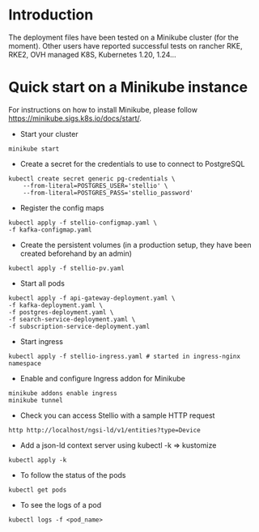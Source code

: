 # Introduction

The deployment files have been tested on a Minikube cluster (for the moment). Other users have reported successful tests
on rancher RKE, RKE2, OVH managed K8S, Kubernetes 1.20, 1.24...

# Quick start on a Minikube instance

For instructions on how to install Minikube, please follow https://minikube.sigs.k8s.io/docs/start/.

* Start your cluster

```shell
minikube start
```

* Create a secret for the credentials to use to connect to PostgreSQL

```
kubectl create secret generic pg-credentials \
    --from-literal=POSTGRES_USER='stellio' \
    --from-literal=POSTGRES_PASS='stellio_password'
```

* Register the config maps
 
```shell
kubectl apply -f stellio-configmap.yaml \
-f kafka-configmap.yaml
```

* Create the persistent volumes (in a production setup, they have been created beforehand by an admin)

```
kubectl apply -f stellio-pv.yaml
```

* Start all pods
  
```shell
kubectl apply -f api-gateway-deployment.yaml \
-f kafka-deployment.yaml \
-f postgres-deployment.yaml \
-f search-service-deployment.yaml \
-f subscription-service-deployment.yaml
```

* Start ingress

```shell
kubectl apply -f stellio-ingress.yaml # started in ingress-nginx namespace
```

* Enable and configure Ingress addon for Minikube

```shell
minikube addons enable ingress
minikube tunnel
```

* Check you can access Stellio with a sample HTTP request

```shell
http http://localhost/ngsi-ld/v1/entities?type=Device
```

* Add a json-ld context server using kubectl -k => kustomize

```shell
kubectl apply -k
```

* To follow the status of the pods

```shell
kubectl get pods
```

* To see the logs of a pod

```shell
kubectl logs -f <pod_name>
```

